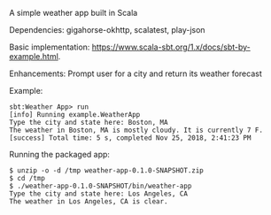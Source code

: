 A simple weather app built in Scala

Dependencies: gigahorse-okhttp, scalatest, play-json

Basic implementation: https://www.scala-sbt.org/1.x/docs/sbt-by-example.html.

Enhancements: Prompt user for a city and return its weather forecast

Example:
```
sbt:Weather App> run
[info] Running example.WeatherApp
Type the city and state here: Boston, MA
The weather in Boston, MA is mostly cloudy. It is currently 7 F.
[success] Total time: 5 s, completed Nov 25, 2018, 2:41:23 PM
```

Running the packaged app:
```
$ unzip -o -d /tmp weather-app-0.1.0-SNAPSHOT.zip
$ cd /tmp
$ ./weather-app-0.1.0-SNAPSHOT/bin/weather-app
Type the city and state here: Los Angeles, CA
The weather in Los Angeles, CA is clear.
```
